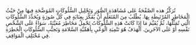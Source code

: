 تُرَكِّزُ هذه الصَّفْحَةُ عَلى مُشَاهَدَةِ الصُّوَرِ وَتَحْلِيلِ السُّلُوكَاتِ المُوَضَّحَةِ فِيهَا مِنْ حَيْثُ الْمَخَاطِرِ المُرْتَبِطَةِ بِهَا.  يُطْلَبُ مِنَ المُتَعَلِّمِ أَنْ يُفَكِّرَ بِعِنَايَةٍ فِي كُلِّ صُورَةٍ وَيُحَدِّدَ السُّلُوكَاتِ الَّتِي تُمَثِّلُهَا، ثُمَّ يُقَيِّمَ مَا إِذَا كَانَتْ هَذِهِ السُّلُوكَاتُ تَحْمِلُ مَخَاطِرَ مُعَيَّنَةً، سَوَاءً عَلَى الشَّخْصِ نَفْسِهِ أَوْ عَلَى الآخَرِينَ. الْهَدَفُ هُوَ تَنْمِيَةِ الْوَعْيِ بِأَهَمِّيَّةِ السَّلامَةِ وَتَجنُّبِ السُّلُوكَاتِ الْخَطِرَةِ فِي مُخْتَلِفِ الْمَوَاقِفِ.